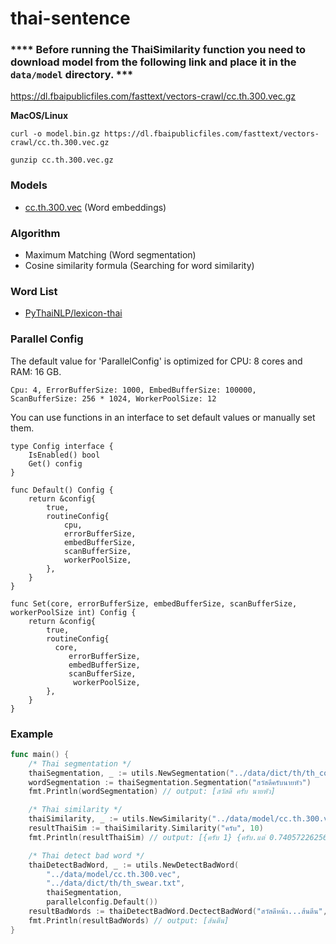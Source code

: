 # thai-sentence

### **** Before running the ThaiSimilarity function you need to download model from the following link and place it in the `data/model` directory. ***
https://dl.fbaipublicfiles.com/fasttext/vectors-crawl/cc.th.300.vec.gz
>
**MacOS/Linux**
>>
`curl -o model.bin.gz https://dl.fbaipublicfiles.com/fasttext/vectors-crawl/cc.th.300.vec.gz`
>>
`gunzip cc.th.300.vec.gz`

### Models ###
* [cc.th.300.vec](https://dl.fbaipublicfiles.com/fasttext/vectors-crawl/cc.th.300.vec.gz) (Word embeddings)
### Algorithm ###
* Maximum Matching (Word segmentation)
* Cosine similarity formula (Searching for word similarity)
### Word List ###
* [PyThaiNLP/lexicon-thai](https://github.com/PyThaiNLP/lexicon-thai.git)
### Parallel Config
The default value for 'ParallelConfig' is optimized for CPU: 8 cores and RAM: 16 GB.

`Cpu: 4, ErrorBufferSize: 1000, EmbedBufferSize: 100000, ScanBufferSize: 256 * 1024, WorkerPoolSize: 12`

You can use functions in an interface to set default values or manually set them.
```
type Config interface {
	IsEnabled() bool
	Get() config
}

func Default() Config {
	return &config{
		true,
		routineConfig{
			cpu,
			errorBufferSize,
			embedBufferSize,
			scanBufferSize,
			workerPoolSize,
		},
	}
}

func Set(core, errorBufferSize, embedBufferSize, scanBufferSize, workerPoolSize int) Config {
	return &config{
		true,
		routineConfig{
	      core,
			 errorBufferSize,
			 embedBufferSize,
			 scanBufferSize,
			  workerPoolSize,
		},
	}
}
```
### Example ###
```go
func main() {
	/* Thai segmentation */
	thaiSegmentation, _ := utils.NewSegmentation("../data/dict/th/th_corpus.txt")
	wordSegmentation := thaiSegmentation.Segmentation("สวัสดีครับนายหัว")
	fmt.Println(wordSegmentation) // output: [สวัสดี ครับ นายหัว]

	/* Thai similarity */
	thaiSimilarity, _ := utils.NewSimilarity("../data/model/cc.th.300.vec", nil)
	resultThaiSim := thaiSimilarity.Similarity("ครับ", 10)
	fmt.Println(resultThaiSim) // output: [{ครับ 1} {ครับ.แต่ 0.7405722625688913} {ครับ.ถ้า 0.7347521155140914} {ครับ.แล้ว 0.7143124852394049} {ครับPM 0.706172312369067} {ครับ.ผม 0.7059755665531694} {หน่อย 0.6969460786663937} {เลย 0.6947457112436395} {ครับ.ด้วย 0.6890742951117245} {ครับpm 0.6885408235764859}]

	/* Thai detect bad word */
	thaiDetectBadWord, _ := utils.NewDetectBadWord(
		"../data/model/cc.th.300.vec",
		"../data/dict/th/th_swear.txt",
		thaiSegmentation,
		parallelconfig.Default())
	resultBadWords := thaiDetectBadWord.DectectBadWord("สวัสดีหน้า...ส้นตีน", 0.5)
	fmt.Println(resultBadWords) // output: [ส้นตีน]
}
```